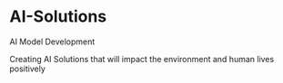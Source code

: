 # AI-Solutions
AI Model Development

Creating AI Solutions that will impact the environment and human lives positively
